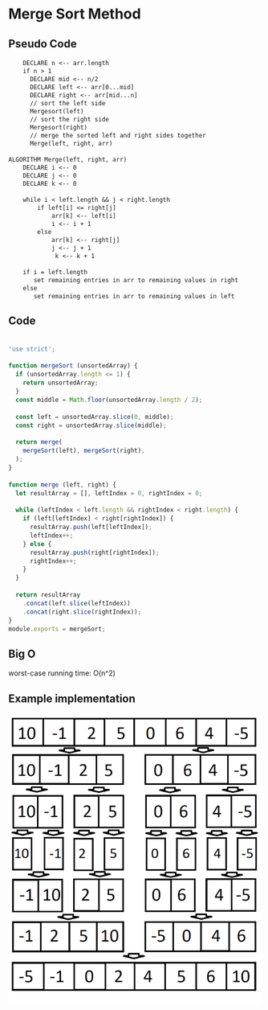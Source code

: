 # Merge Sort Method

## Pseudo Code

```ALGORITHM Mergesort(arr)
    DECLARE n <-- arr.length
    if n > 1
      DECLARE mid <-- n/2
      DECLARE left <-- arr[0...mid]
      DECLARE right <-- arr[mid...n]
      // sort the left side
      Mergesort(left)
      // sort the right side
      Mergesort(right)
      // merge the sorted left and right sides together
      Merge(left, right, arr)

ALGORITHM Merge(left, right, arr)
    DECLARE i <-- 0
    DECLARE j <-- 0
    DECLARE k <-- 0

    while i < left.length && j < right.length
        if left[i] <= right[j]
            arr[k] <-- left[i]
            i <-- i + 1
        else
            arr[k] <-- right[j]
            j <-- j + 1
             k <-- k + 1

    if i = left.length
       set remaining entries in arr to remaining values in right
    else
       set remaining entries in arr to remaining values in left
```

## Code

```javaScript

'use strict';

function mergeSort (unsortedArray) {
  if (unsortedArray.length <= 1) {
    return unsortedArray;
  }
  const middle = Math.floor(unsortedArray.length / 2);

  const left = unsortedArray.slice(0, middle);
  const right = unsortedArray.slice(middle);

  return merge(
    mergeSort(left), mergeSort(right),
  );
}

function merge (left, right) {
  let resultArray = [], leftIndex = 0, rightIndex = 0;

  while (leftIndex < left.length && rightIndex < right.length) {
    if (left[leftIndex] < right[rightIndex]) {
      resultArray.push(left[leftIndex]);
      leftIndex++;
    } else {
      resultArray.push(right[rightIndex]);
      rightIndex++;
    }
  }
  
  return resultArray
    .concat(left.slice(leftIndex))
    .concat(right.slice(rightIndex));
}
module.exports = mergeSort;
```

## Big O

worst-case running time: O(n^2)

## Example implementation

![WB](https://github.com/ahmadkheder-401-advanced-javascript/data-structure-and-algorithim/blob/merge-sort/react-challenges/merge-sort/mergeSortWB.png)
